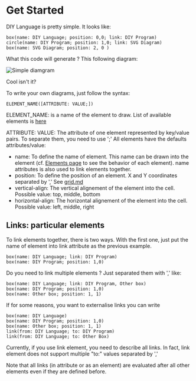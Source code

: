 Get Started
===========

DIY Language is pretty simple. It looks like:

    box(name: DIY Language; position: 0,0; link: DIY Program)
    circle(name: DIY Program; position: 1,0; link: SVG Diagram)
    box(name: SVG Diagram; position: 2, 0 )

What this code will generate ? This following diagram:

![Simple diamgram](http://i.imgur.com/fRAhi9c.png)

Cool isn't it?

To write your own diagrams, just follow the syntax:

    ELEMENT_NAME([ATTRIBUTE: VALUE;])

ELEMENT_NAME: is a name of the element to draw. List of available elements is [here](elements.md)

ATTRIBUTE: VALUE: The attribute of one element represented by key/value pairs. To separate them, you need to use ';' All elements have the defaults attributes/value:
* name: To define the name of element. This name can be drawn into the element (cf. [Elements page](elements.md) to see the behavior of each element). name attributes is also used to link elements together.
* position: To define the position of an element. X and Y coordinates separated by ',' See [grid.md](grid.md)
* vertical-align: The vertical alignement of the element into the cell. Possible value: top, middle, bottom
* horizontal-align: The horizontal alignement of the element into the cell. Possible value: left, middle, right

## Links: particular elements

To link elements together, there is two ways. With the first one, just put the name of element into link attribute as the previous example.

    box(name: DIY Language; link: DIY Program)
    box(name: DIY Program; position: 1,0)

 Do you need to link multiple elements ? Just separated them with ',' like:

    box(name: DIY Language; link: DIY Program, Other box)
    box(name: DIY Program; position: 1,0)
    box(name: Other box; position: 1, 1)

If for some reasons, you want to externalise links you can write

    box(name: DIY Language)
    box(name: DIY Program; position: 1,0)
    box(name: Other box; position: 1, 1)
    link(from: DIY Language; to: DIY Program)
    link(from: DIY Language; to: Other Box)

Currently, if you use link element, you need to describe all links. In fact, link element does not support multiple "to:" values separated by ','

Note that all links (in attribute or as an element) are evaluated after all other elements even if they are defined before.
